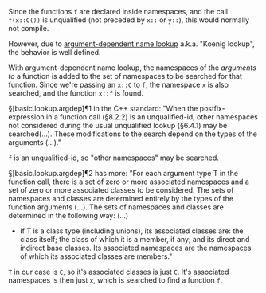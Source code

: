 Since the functions `f` are declared inside namespaces, and the call `f(x::C())` is unqualified (not preceded by `x::` or `y::`), this would normally not compile.

However, due to [argument-dependent name lookup](https://en.wikipedia.org/wiki/Argument-dependent_name_lookup) a.k.a. "Koenig lookup", the behavior is well defined.

With argument-dependent name lookup, the namespaces of the *arguments to* a function is added to the set of namespaces to be searched for that function. Since we're passing an `x::C` to `f`, the namespace `x` is also searched, and the function `x::f` is found.

§[basic.lookup.argdep]¶1 in the C++ standard:
"When the postfix-expression in a function call (§8.2.2) is an unqualified-id, other namespaces not considered during the usual unqualified lookup (§6.4.1) may be searched(...). These modifications to the search depend on the types of the arguments (...)."

`f` is an unqualified-id, so "other namespaces" may be searched.

§[basic.lookup.argdep]¶2 has more:
"For each argument type T in the function call, there is a set of zero or more associated namespaces and a set of zero or more associated classes to be considered. The sets of namespaces and classes are determined entirely by the types of the function arguments (...). The sets of namespaces and classes are determined in the following way:
(...)
- If T is a class type (including unions), its associated classes are: the class itself; the class of which it is a member, if any; and its direct and indirect base classes. Its associated namespaces are the namespaces of which its associated classes are members."

`T` in our case is `C`, so it's associated classes is just `C`. It's associated namespaces is then just `x`, which is searched to find a function `f`.
